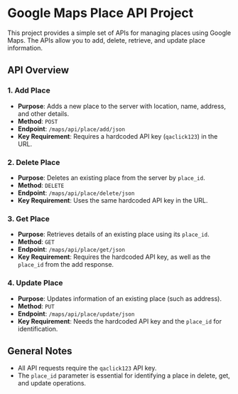 # Google Maps Place API Project

This project provides a simple set of APIs for managing places using Google Maps. The APIs allow you to add, delete, retrieve, and update place information.

## API Overview

### 1. Add Place
- **Purpose**: Adds a new place to the server with location, name, address, and other details.
- **Method**: `POST`
- **Endpoint**: `/maps/api/place/add/json`
- **Key Requirement**: Requires a hardcoded API key (`qaclick123`) in the URL.

### 2. Delete Place
- **Purpose**: Deletes an existing place from the server by `place_id`.
- **Method**: `DELETE`
- **Endpoint**: `/maps/api/place/delete/json`
- **Key Requirement**: Uses the same hardcoded API key in the URL.

### 3. Get Place
- **Purpose**: Retrieves details of an existing place using its `place_id`.
- **Method**: `GET`
- **Endpoint**: `/maps/api/place/get/json`
- **Key Requirement**: Requires the hardcoded API key, as well as the `place_id` from the add response.

### 4. Update Place
- **Purpose**: Updates information of an existing place (such as address).
- **Method**: `PUT`
- **Endpoint**: `/maps/api/place/update/json`
- **Key Requirement**: Needs the hardcoded API key and the `place_id` for identification.

## General Notes
- All API requests require the `qaclick123` API key.
- The `place_id` parameter is essential for identifying a place in delete, get, and update operations.
